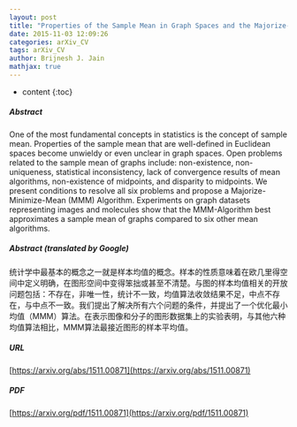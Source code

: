 ```yaml
---
layout: post
title: "Properties of the Sample Mean in Graph Spaces and the Majorize-Minimize-Mean Algorithm"
date: 2015-11-03 12:09:26
categories: arXiv_CV
tags: arXiv_CV
author: Brijnesh J. Jain
mathjax: true
---
```


* content
{:toc}

##### Abstract
One of the most fundamental concepts in statistics is the concept of sample mean. Properties of the sample mean that are well-defined in Euclidean spaces become unwieldy or even unclear in graph spaces. Open problems related to the sample mean of graphs include: non-existence, non-uniqueness, statistical inconsistency, lack of convergence results of mean algorithms, non-existence of midpoints, and disparity to midpoints. We present conditions to resolve all six problems and propose a Majorize-Minimize-Mean (MMM) Algorithm. Experiments on graph datasets representing images and molecules show that the MMM-Algorithm best approximates a sample mean of graphs compared to six other mean algorithms.

##### Abstract (translated by Google)
统计学中最基本的概念之一就是样本均值的概念。样本的性质意味着在欧几里得空间中定义明确，在图形空间中变得笨拙或甚至不清楚。与图的样本均值相关的开放问题包括：不存在，非唯一性，统计不一致，均值算法收敛结果不足，中点不存在，与中点不一致。我们提出了解决所有六个问题的条件，并提出了一个优化最小均值（MMM）算法。在表示图像和分子的图形数据集上的实验表明，与其他六种均值算法相比，MMM算法最接近图形的样本平均值。

##### URL
[https://arxiv.org/abs/1511.00871](https://arxiv.org/abs/1511.00871)

##### PDF
[https://arxiv.org/pdf/1511.00871](https://arxiv.org/pdf/1511.00871)

